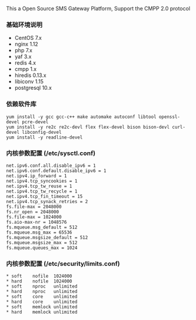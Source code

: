 This a Open Source SMS Gateway Platform, Support the CMPP 2.0 protocol

### 基础环境说明

- CentOS 7.x
- nginx 1.12
- php 7.x
- yaf 3.x
- redis 4.x
- cmpp 1.x
- hiredis 0.13.x
- libiconv 1.15
- postgresql 10.x

### 依赖软件库

    yum install -y gcc gcc-c++ make automake autoconf libtool openssl-devel pcre-devel
    yum install -y re2c re2c-devl flex flex-devel bison bison-devl curl-devel libconfig-devel
    yum install -y readline-devel

### 内核参数配置 (/etc/sysctl.conf)

    net.ipv6.conf.all.disable_ipv6 = 1
    net.ipv6.conf.default.disable_ipv6 = 1
    net.ipv4.ip_forward = 1
    net.ipv4.tcp_syncookies = 1
    net.ipv4.tcp_tw_reuse = 1
    net.ipv4.tcp_tw_recycle = 1
    net.ipv4.tcp_fin_timeout = 15
    net.ipv4.tcp_synack_retries = 2
    fs.file-max = 2048000
    fs.nr_open = 2048000
    fs.file-max = 1024000
    fs.aio-max-nr = 1048576
    fs.mqueue.msg_default = 512
    fs.mqueue.msg_max = 65536
    fs.mqueue.msgsize_default = 512
    fs.mqueue.msgsize_max = 512
    fs.mqueue.queues_max = 1024

### 内核参数配置 (/etc/security/limits.conf)

    * soft    nofile  1024000
    * hard    nofile  1024000
    * soft    nproc   unlimited
    * hard    nproc   unlimited
    * soft    core    unlimited
    * hard    core    unlimited
    * soft    memlock unlimited
    * hard    memlock unlimited
